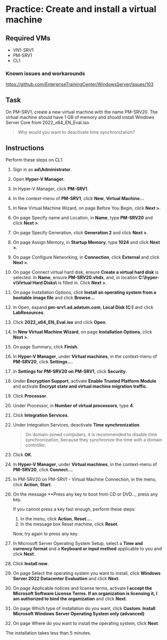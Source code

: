 # Practice: Create and install a virtual machine

## Required VMs

* VN1-SRV1
* PM-SRV1
* CL1

### Known issues and workarounds

<https://github.com/EnterpriseTrainingCenter/WindowsServer/issues/103>

## Task

On PM-SRV1, create a new virtual machine with the name PM-SRV20. The virtual machine should have 1 GB of memory and should install Windows Server Core from 2022_x64_EN_Eval.iso.

> Why would you want to deactivate time synchronization?

## Instructions

Perform these steps on CL1.

1. Sign in as **ad\Administrator**.
1. Open **Hyper-V Manager**.
1. In Hyper-V Manager, click **PM-SRV1**.
1. In the context-menu of **PM-SRV1**, click **New**, **Virtual Machine...**
1. In New Virtual Machine Wizard, on page Before You Begin, click **Next >**.
1. On page Specify name and Location, in **Name**, type **PM-SRV20** and click **Next >**.
1. On page Specify Generation, click **Generation 2** and click **Next >**.
1. On page Assign Memory, in **Startup Memory**, type **1024** and click **Next >**.
1. On page Configure Networking, in **Connection**, click **External** and click **Next >**.
1. On page Connect virtual hard disk, ensure **Create a virtual hard disk** is selected. In **Name**, ensure **PM-SRV20.vhdx**, and, in location **C:\\hyper-v\\Virtual Hard Disks\\** is filled in. Click **Next >**.
1. On page Installation Options, click **Install an operating system from a bootable image file** and click **Browse...**
1. In Open, expand **pm-srv1.ad.adatum.com**, **Local Disk (C:)** and click **LabResources**.
1. Click **2022_x64_EN_Eval.iso** and click **Open**.
1. In **New Virtual Machine Wizard**, on page **Installation Options**, click **Next >**.
1. On page Summary, click **Finish**.
1. In **Hyper-V Manager**, under **Virtual machines**, in the context-menu of **PM-SRV20**, click **Settings...**.
1. In **Settings for PM-SRV20 on PM-SRV1**, click **Security**.
1. Under **Encryption Support**, activate **Enable Trusted Platform Module** and activate **Encrypt state and virtual machine migration traffic**.
1. Click **Processor**.
1. Under Processor, in **Number of virtual processors**, type **4**.
1. Click **Integration Services**.
1. Under Integration Services, deactivate **Time synchronization**.

    > On domain-joined computers, it is recommended to disable time synchronization, because they synchronize the time with a domain controller.

1. Click **OK**.
1. In **Hyper-V Manager**, under **Virtual machines**, in the context-menu of **PM-SRV20**, click **Connect...**.
1. In PM-SRV20 on PM-SRV1 - Virtual Machine Connection, in the menu, click **Action**, **Start**.
1. On the message **Press any key to boot from CD or DVD..., press any key.

    If you cannot press a key fast enough, perform these steps:

    1. In the menu, click **Action**, **Reset...**.
    1. In the message box Reset machine, click **Reset**.

    Now, try again to press any key.

1. In Microsoft Server Operating System Setup, select a **Time and currency format** and a **Keyboard or input method** applicable to you and click **Next**.
1. Click **Install now**.
1. On page Select the operating system you want to install, click **Windows Server 2022 Datacenter Evaluation** and click **Next**.
1. On page Applicable notices and license terms, activate **I accept the Microsoft Software License Terms. If an organization is licensing it, I am authorized to bind the organization** and click **Next**.
1. On page Which type of installation do you want, click **Custom: Install Microsoft Windows Server Operating System only (advanced)**
1. On page Where do you want to install the operating system, click **Next**.

The installation takes less than 5 minutes.
